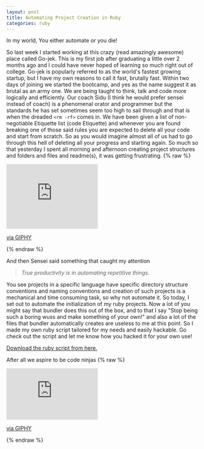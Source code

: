 ```yaml
---
layout: post
title: Automating Project Creation in Ruby
categories: ruby
---
```


<div class="message">
  In my world, You either automate or you die!
</div>

So last week I started working at this crazy (read amazingly awesome) place called Go-jek. This is my first job after graduating a little over 2 months ago and I could have never hoped of learning so much right out of college. Go-jek is popularly referred to as the world's fastest growing startup, but I have my own reasons to call it fast, brutally fast.
Within two days of joining we started the bootcamp, and yes as the name suggest it as brutal as an army one. We are being taught to think, talk and code more logically and efficiently. Our coach Sidu (I think he would prefer sensei instead of coach) is a phenomenal orator and programmer but the standards he has set sometimes seem too high to sail through and that is when the dreaded ```<rm -rf>``` comes in.
We have been given a list of non-negotiable Etiquette list (code Etiquette) and whenever you are found breaking one of those said rules you are expected to delete all your code and start from scratch. So as you would imagine almost all of us had to go through this hell of deleting all your progress and starting again. So much so that yesterday I spent all morning and afternoon creating project structures and folders and files and readme(s), it was getting frustrating.
{% raw %}
<iframe src="https://giphy.com/embed/g8GfH3i5F0hby" width="240" height="170" frameBorder="0" class="giphy-embed" allowFullScreen></iframe><p><a href="https://giphy.com/gifs/frustrated-keyboard-g8GfH3i5F0hby">via GIPHY</a></p>
{% endraw %}

 And then Sensei said something that caught my attention  
> <cite> True productivity is in automating repetitive things. </cite>

You see projects in a specific language have specific directory structure conventions and naming conventions and creation of such projects is a mechanical and time consuming task, so why not automate it.
So today, I set out to automate the initialization of my ruby projects. Now a lot of you might say that bundler does this out of the box, and to that I say "Stop being such a boring wuss and make something of your own!" and also a lot of the files that bundler automatically creates are useless to me at this point. So I made my own ruby script tailored for my needs and easily hackable. Go check out the script and let me know how you hacked it for your own use!

<a href="https://drive.google.com/file/d/0B5cfzDxCdqywbExkYzdoNENnNWs/view?usp=sharing"> Download the ruby script from here. </a>

After all we aspire to be code ninjas
{% raw %}
<iframe src="https://giphy.com/embed/26tP7cDNJUZQy7w3u" width="240" height="135" frameBorder="0" class="giphy-embed" allowFullScreen></iframe><p><a href="https://giphy.com/gifs/southpark-south-park-comedy-central-19x07-26tP7cDNJUZQy7w3u">via GIPHY</a></p>
{% endraw %}
